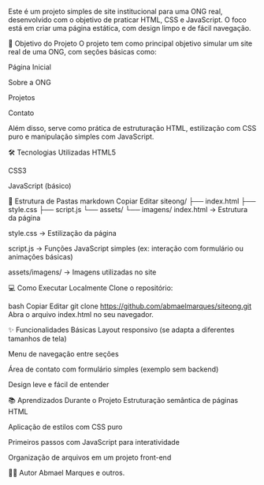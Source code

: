 Este é um projeto simples de site institucional para uma ONG real, desenvolvido com o objetivo de praticar HTML, CSS e JavaScript. O foco está em criar uma página estática, com design limpo e de fácil navegação.

📌 Objetivo do Projeto
O projeto tem como principal objetivo simular um site real de uma ONG, com seções básicas como:

Página Inicial

Sobre a ONG

Projetos

Contato

Além disso, serve como prática de estruturação HTML, estilização com CSS puro e manipulação simples com JavaScript.

🛠️ Tecnologias Utilizadas
HTML5

CSS3

JavaScript (básico)

📂 Estrutura de Pastas
markdown
Copiar
Editar
siteong/
├── index.html
├── style.css
├── script.js
└── assets/
    └── imagens/
index.html → Estrutura da página

style.css → Estilização da página

script.js → Funções JavaScript simples (ex: interação com formulário ou animações básicas)

assets/imagens/ → Imagens utilizadas no site

💻 Como Executar Localmente
Clone o repositório:

bash
Copiar
Editar
git clone https://github.com/abmaelmarques/siteong.git
Abra o arquivo index.html no seu navegador.

✨ Funcionalidades Básicas
Layout responsivo (se adapta a diferentes tamanhos de tela)

Menu de navegação entre seções

Área de contato com formulário simples (exemplo sem backend)

Design leve e fácil de entender

📚 Aprendizados Durante o Projeto
Estruturação semântica de páginas HTML

Aplicação de estilos com CSS puro

Primeiros passos com JavaScript para interatividade

Organização de arquivos em um projeto front-end


👨‍💻 Autor
Abmael Marques e outros.
